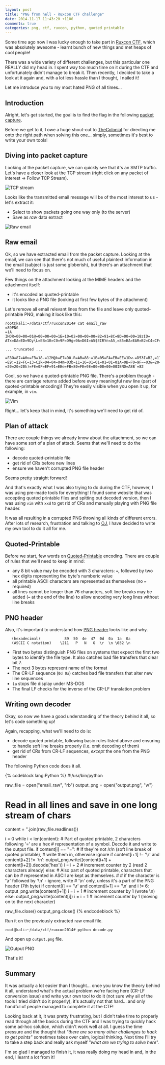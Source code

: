 ```yaml
---
layout: post
title: "PNG from hell - Ruxcon CTF challenge"
date: 2014-11-17 11:43:20 +1100
comments: true
categories: png, ctf, ruxcon, python, quoted printable
---
```


Some time ago now I was lucky enough to take part in [Ruxcon CTF](https://ruxcon.org.au/events/ctf/), which was absolutely awesome - learnt bunch of new things and met heaps of cool people!

There was a wide variety of different challenges, but this particular one REALLY did my head in. I spent way too much time on it during the CTF and unfortunately didn't manage to break it. Then recently, I decided to take a look at it again and, with a lot less hassle than I thought, I nailed it!

Let me introduce you to my most hated PNG of all times...

<!-- more -->


Introduction
------------

Alright, let's get started, the goal is to find the flag in the following [packet capture](/images/posts/2014-11-17-png-from-hell-ruxcon-ctf-challenge/oubliette.pcap).

Before we get to it, I owe a huge shout-out to [TheColonial](https://twitter.com/TheColonial) for directing me onto the right path when solving this one... simply, sometimes it's best to write your own tools!


Diving into packet capture
--------------------------

Looking at the packet capture, we can quickly see that it's an SMTP traffic. Let's have a closer look at the TCP stream (right click on any packet of interest -> Follow TCP Stream).

![TCP stream](/images/posts/2014-11-17-png-from-hell-ruxcon-ctf-challenge/tcp_stream.png)

Looks like the transmitted email message will be of the most interest to us - let's extract it:

* Select to show packets going one way only (to the server)
* Save as *raw* data extract

![Raw email](/images/posts/2014-11-17-png-from-hell-ruxcon-ctf-challenge/raw_email.png)


Raw email
---------

Ok, so we have extracted email from the packet capture. Looking at the email, we can see that there's not much of useful plaintext information in the email (subject is just some gibberish), but there's an attachment that we'll need to focus on.

Few things on the attachment looking at the MIME headers and the attachment itself:

* it's encoded as quoted-printable
* it looks like a PNG file (looking at first few bytes of the attachment)

Let's remove all email relevant lines from the file and leave only quoted-printable PNG, making it look like this:

```
root@kali:~/data/ctf/ruxcon2014# cat email_raw
=89PNG
=1A
IHDR=00=00=01@=00=00=00=1E=10=02=00=00=00=82=91=8C=8D=00=00=18zID=
ATx=DA=ED=9Dy\L=EB=1B=C0=9F=D9g=9A=D6I=A5$EIRYn=A5,=85=BA=EAR=B2=C4=CF=BD=

... truncated ...

=F8O=87=A0u=FB=18.=12M@k=E7=D0.R=AB=88~=1B=05=FA=EB=EE=1Dw.=D53I=B2,=11\l=
=E9:=12=FC=13=C2k=04=04=04m=03b=11=16=01=01=01=01=01A=0B=F0=9F~=03&=20=20=
=20=20=20h)=FE=0F=EF=91=EEe=FB=80=FE=9E=00=00=00=00IEND=AEB`=82
```

Cool, so we have a quoted-printable PNG file. There's a problem though - there are carriage returns added before every meaningful new line (part of quoted-printable encoding)! They're easily visible when you open it up, for example, in ```vim```.

![Vim](/images/posts/2014-11-17-png-from-hell-ruxcon-ctf-challenge/vim.png)

Right... let's keep that in mind, it's something we'll need to get rid of.


Plan of attack
--------------

There are couple things we already know about the attachment, so we can have some sort of a plan of attack. Seems that we'll need to do the following:

* decode quoted-printable file
* get rid of CRs before new lines
* ensure we haven't corrupted PNG file header

Seems pretty straight forward!

And that's exactly what I was also trying to do during the CTF, however, I was using pre-made tools for everything! I found some website that was accepting quoted printable files and spitting out decoded version, then I was using ```vim``` with ```xxd``` to get rid of CRs and manually playing with PNG file header.

It was all resulting in a corrupted PNG throwing all kinds of different errors. After lots of research, frustration and talking to [OJ](http://buffered.io), I have decided to write my own tool to do it all for me.


Quoted-Printable
----------------

Before we start, few words on [Quoted-Printable](http://en.wikipedia.org/wiki/Quoted-printable) encoding. There are couple of rules that we'll need to keep in mind:

* any 8 bit value may be encoded with 3 characters: ```=```, followed by two hex digits representing the byte's numberic value
* all printable ASCII characters are represented as themselves (no ```=``` required)
* all lines cannot be longer than 76 characters, soft line breaks may be added (```=``` at the end of the line) to allow encoding very long lines without line breaks

 
PNG header
----------

Also, it's important to understand how [PNG header](http://www.libpng.org/pub/png/spec/1.2/PNG-Rationale.html#R.PNG-file-signature) looks like and why.

```
   (hexadecimal)           89  50  4e  47  0d  0a  1a  0a
   (ASCII C notation)    \211   P   N   G  \r  \n \032 \n
```

* First two bytes distinguish PNG files on systems that expect the first two bytes to identify the file type. It also catches bad file transfers that clear bit 7.
* The next 3 bytes represent name of the format
* The CR-LF sequence (```0d 0a```) catches bad file transfers that alter new line sequences
* ```1a``` stops file display under MS-DOS
* The final LF checks for the inverse of the CR-LF translation problem


Writing own decoder
-------------------

Okay, so now we have a good understanding of the theory behind it all, so let's code something up!

Again, recapping, what we'll need to do is:

* decode quoted printable, following basic rules listed above and ensuring to handle soft line breaks properly (i.e. omit decoding of them)
* get rid of CRs from CR-LF sequences, *except* the one from the PNG header

The following Python code does it all.

{% codeblock lang:Python %}
#!/usr/bin/python

raw_file = open("email_raw", "rb")
output_png = open("output.png", "w")

# Read in all lines and save in one long stream of chars
content = ''.join(raw_file.readlines())

i = 0
while i < len(content):
    # Part of quoted printable, 2 characters following '=' are a hex
    # representation of a symbol. Decode it and write to the output file.
    if content[i] == "=":
        # If they're not /r/n (soft line break of quoted printable),
        # write them in, otherwise ignore
        if content[i+1] != '\r' and content[i+2] != '\n':
            output_png.write((content[i+1] + content[i+2]).decode('hex'))
        i = i + 2   # increment counter by 2 (read 2 characters already)
    else:
        # Also part of quoted printable, characters that can be
        # represented in ASCII are kept as themselves.
        #
        # if the character is '\r' followed by '\n' - ignore,  write
        # '\n' only, unless it's a part of the PNG header (7th byte)
        if content[i] == '\r' and content[i+1] == '\n' and i != 6:
            output_png.write(content[i+1])
            i = i + 1   # increment counter by 1 (wrote \n)
        else:
            output_png.write(content[i])
    i = i + 1   # increment counter by 1 (moving on to the next character)

raw_file.close()
output_png.close()
{% endcodeblock %}

Run it on the previously extracted raw email file.

```
root@kali:~/data/ctf/ruxcon2014# python decode.py
```

And open up ```output.png``` file.

![Output PNG](/images/posts/2014-11-17-png-from-hell-ruxcon-ctf-challenge/output.png)

That's it!


Summary
-------

It was actually a lot easier than I thought... once you know the theory behind it all, understand what's the actual problem we're facing here (CR-LF conversion issue) and write your own tool to do it (not sure why all of the tools I tried didn't do it properly), it's actually not that hard... and only handful of people managed to complete it at the CTF!

Looking back at it, it was pretty frustrating, but I didn't take time to properly read through all the basics during the CTF and I was trying to quickly hack some ad-hoc solution, which didn't work well at all. I guess the time pressure and the thought that *"there are so many other challenges to hack to get points"* sometimes takes over calm, logical thinking. Next time I'll try to take a step back and really ask myself *"what are we trying to solve here"*.

I'm so glad I managed to finish it, it was really doing my head in and, in the end, I learnt a lot from it!
